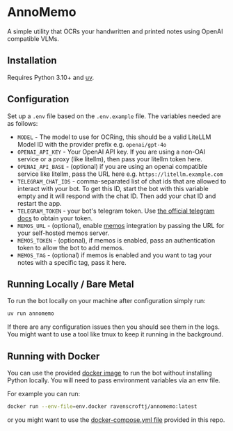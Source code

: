 # AnnoMemo

A simple utility that OCRs your handwritten and printed notes using OpenAI compatible VLMs.

## Installation

Requires Python 3.10+ and [uv](https://docs.astral.sh/uv/).

## Configuration

Set up a `.env` file based on the `.env.example` file. The variables needed are as follows:

- `MODEL` - The model to use for OCRing, this should be a valid LiteLLM Model ID with the provider prefix e.g. `openai/gpt-4o`
- `OPENAI_API_KEY` - Your OpenAI API key. If you are using a non-OAI service or a proxy (like litellm), then pass your litellm token here.
- `OPENAI_API_BASE` - (optional) if you are using an openai compatible service like litellm, pass the URL here e.g. `https://litellm.example.com`
- `TELEGRAM_CHAT_IDS` - comma-separated list of chat ids that are allowed to interact with your bot. To get this ID, start the bot with this variable empty and it will respond with the chat ID. Then add your chat ID and restart the app.
- `TELEGRAM_TOKEN` - your bot's telegram token. Use [the official telegram docs](https://core.telegram.org/bots/tutorial#obtain-your-bot-token) to obtain your token.
- `MEMOS_URL` - (optional), enable [memos](https://www.usememos.com/) integration by passing the URL for your self-hosted memos server.
- `MEMOS_TOKEN` - (optional), if memos is enabled, pass an authentication token to allow the bot to add memos.
- `MEMOS_TAG` - (optional) if memos is enabled and you want to tag your notes with a specific tag, pass it here.

## Running Locally / Bare Metal

To run the bot locally on your machine after configuration simply run:

```bash
uv run annomemo
```

If there are any configuration issues then you should see them in the logs. You might want to use a tool like tmux to keep it running in the background.

## Running with Docker

You can use the provided [docker image](https://hub.docker.com/repository/docker/ravenscroftj/annomemo/general) to run the bot without installing Python locally. You will need to pass environment variables via an env file.

For example you can run:

```bash
docker run --env-file=env.docker ravenscroftj/annomemo:latest
```

or you might want to use the [docker-compose.yml file](https://github.com/ravenscroftj/annomemo/blob/master/docker-compose.yml) provided in this repo.
